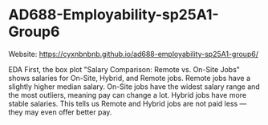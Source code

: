 # AD688-Employability-sp25A1-Group6
Website: https://cyxnbnbnb.github.io/ad688-employability-sp25A1-group6/


EDA
First, the box plot "Salary Comparison: Remote vs. On-Site Jobs" shows salaries for On-Site, Hybrid, and Remote jobs. Remote jobs have a slightly higher median salary. On-Site jobs have the widest salary range and the most outliers, meaning pay can change a lot. Hybrid jobs have more stable salaries. This tells us Remote and Hybrid jobs are not paid less — they may even offer better pay.


